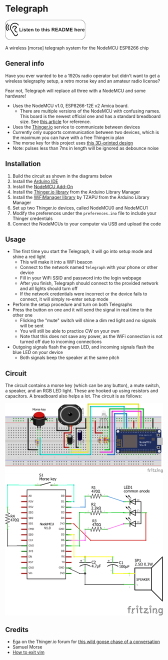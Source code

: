 # Telegraph

[![Listen to this README here](meta/listen.png "Listen to this README here")](README.wav)

A wireless [morse] telegraph system for the NodeMCU ESP8266 chip

## General info

Have you ever wanted to be a 1920s radio operator but didn't want to get a wireless telegraphy setup,
a retro morse key and an amateur radio license?

Fear not, Telegraph will replace all three with a NodeMCU and some hardware!

- Uses the NodeMCU v1.0, ESP8266-12E v2 Amica board.
  - There are multiple versions of the NodeMCU with confusing names. This board is the newest official one and has a
standard breadboard size. See [this article](https://frightanic.com/iot/comparison-of-esp8266-nodemcu-development-boards/) for reference.
- Uses the [Thinger.io](https://thinger.io/) service to communicate between devices
- Currently only supports communication between two devices, which is the maximum you can have with a free Thinger.io plan
- The morse key for this project uses [this 3D-printed design](https://www.thingiverse.com/thing:3167343)
- Note: pulses less than 7ms in length will be ignored as debounce noise

## Installation

1. Build the circuit as shown in the diagrams below
1. Install the [Arduino IDE](https://www.arduino.cc/en/main/software)
1. Install the [NodeMCU Add-On](https://randomnerdtutorials.com/how-to-install-esp8266-board-arduino-ide/)
1. Install the [Thinger.io library](https://docs.thinger.io/devices/arduino) from the Arduino Library Manager
1. Install the [WiFiManager library](https://github.com/tzapu/WiFiManager) by TZAPU from the Arduino Library Manager
1. Set up two Thinger.io devices, called NodeMCU0 and NodeMCU1
1. Modify the preferences under the `preferences.ino` file to include your Thinger credentials
1. Connect the NodeMCUs to your computer via USB and upload the code

## Usage

- The first time you start the Telegraph, it will go into setup mode and shine a red light
  - This will make it into a WiFi beacon
  - Connect to the network named `Telegraph` with your phone or other device
  - Fill in your WiFi SSID and password into the login webpage
  - After you finish, Telegraph should connect to the provided network and all lights should turn off
  - If the network credentials were incorrect or the device fails to connect, it will simply re-enter setup mode
- Perform the setup procedure and turn on both Telegraphs
- Press the button on one and it will send the signal in real time to the other one
  - Flicking the "mute" switch will shine a dim red light and no signals will be sent
  - You will still be able to practice CW on your own
  - Note that this does not save any power, as the WiFi connection is not turned off due to incoming connections
- Outgoing signals flash the green LED, and incoming signals flash the blue LED on your device
  - Both signals beep the speaker at the same pitch

## Circuit

The circuit contains a morse key (which can be any button), a mute switch, a speaker, and an RGB LED light.
These are hooked up using resistors and capacitors. A breadboard also helps a lot. The circuit is as follows:

![Breadboard diagram](meta/Telegraph_bb.png) ![Circuit diagram](meta/Telegraph_schem.png)

## Credits

- Ega on the Thinger.io forum for [this wild goose chase of a conversation](https://community.thinger.io/t/how-to-receive-a-stream-on-a-nodemcu/3113)
- Samuel Morse
- [How to exit vim](https://stackoverflow.com/questions/11828270/how-do-i-exit-the-vim-editor)

